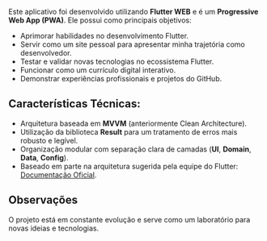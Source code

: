 Este aplicativo foi desenvolvido utilizando **Flutter WEB** e é um **Progressive Web App (PWA)**. Ele possui como principais objetivos:

- Aprimorar habilidades no desenvolvimento Flutter.
- Servir como um site pessoal para apresentar minha trajetória como desenvolvedor.
- Testar e validar novas tecnologias no ecossistema Flutter.
- Funcionar como um currículo digital interativo.
- Demonstrar experiências profissionais e projetos do GitHub.

## Características Técnicas:
- Arquitetura baseada em **MVVM** (anteriormente Clean Architecture).
- Utilização da biblioteca **Result** para um tratamento de erros mais robusto e legível.
- Organização modular com separação clara de camadas (**UI**, **Domain**, **Data**, **Config**).
- Baseado em parte na arquitetura sugerida pela equipe do Flutter: [Documentação Oficial](https://docs.flutter.dev/app-architecture).

## Observações
O projeto está em constante evolução e serve como um laboratório para novas ideias e tecnologias.
